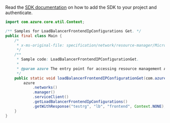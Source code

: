 Read the [SDK documentation](https://github.com/Azure/azure-sdk-for-java/blob/azure-resourcemanager_2.14.0/sdk/resourcemanager/azure-resourcemanager/README.md) on how to add the SDK to your project and authenticate.

```java
import com.azure.core.util.Context;

/** Samples for LoadBalancerFrontendIpConfigurations Get. */
public final class Main {
    /*
     * x-ms-original-file: specification/network/resource-manager/Microsoft.Network/stable/2021-05-01/examples/LoadBalancerFrontendIPConfigurationGet.json
     */
    /**
     * Sample code: LoadBalancerFrontendIPConfigurationGet.
     *
     * @param azure The entry point for accessing resource management APIs in Azure.
     */
    public static void loadBalancerFrontendIPConfigurationGet(com.azure.resourcemanager.AzureResourceManager azure) {
        azure
            .networks()
            .manager()
            .serviceClient()
            .getLoadBalancerFrontendIpConfigurations()
            .getWithResponse("testrg", "lb", "frontend", Context.NONE);
    }
}
```
